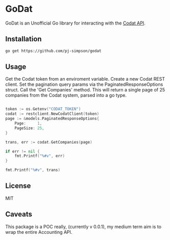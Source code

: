 # GoDat #

GoDat is an Unofficial Go library for interacting with the [Codat API](https://docs.codat.io/accounting-api#/).

## Installation ##

```bash
go get https://github.com/pj-simpson/godat
```

## Usage ##

Get the Codat token from an enviroment variable.
Create a new Codat REST client. 
Set the pagination query params via the PaginatedResponseOptions struct. 
Call the 'Get Companies' method. 
This will return a single page of 25 companies from the Codat system, 
parsed into a go type. 

```go

token := os.Getenv("CODAT_TOKEN")
codat := restclient.NewCodatClient(token)
page := &models.PaginatedResponseOptions{
    Page:     1,
    PageSize: 25,
}

trans, err := codat.GetCompanies(page)

if err != nil {
    fmt.Printf("%#v", err)
}

fmt.Printf("%#v", trans)

```
## License ##

MIT

## Caveats ##

This package is a POC really, (currently v 0.0.1), my medium term aim is to wrap the entire Accounting API.  